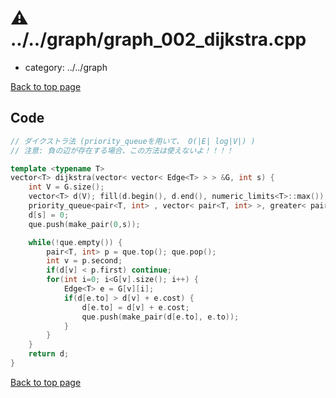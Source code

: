 <!-- mathjax config similar to math.stackexchange -->
<script type="text/javascript" async
  src="https://cdnjs.cloudflare.com/ajax/libs/mathjax/2.7.5/MathJax.js?config=TeX-MML-AM_CHTML">
</script>
<script type="text/x-mathjax-config">
  MathJax.Hub.Config({
    TeX: { equationNumbers: { autoNumber: "AMS" }},
    tex2jax: {
      inlineMath: [ ['$','$'] ],
      processEscapes: true
    },
    "HTML-CSS": { matchFontHeight: false },
    displayAlign: "left",
    displayIndent: "2em"
  });
</script>

<script type="text/javascript" src="https://cdnjs.cloudflare.com/ajax/libs/jquery/3.4.1/jquery.min.js"></script>
<script type="text/javascript" src="../../assets/js/balloons.js"></script>
<script type="text/javascript" src="../../assets/js/copy-button.js"></script>
<link rel="stylesheet" href="../../assets/css/copy-button.css" />


# :warning: ../../graph/graph_002_dijkstra.cpp
* category: ../../graph


[Back to top page](../../index.html)



## Code
```cpp
// ダイクストラ法 (priority_queueを用いて、 O(|E| log|V|) )
// 注意: 負の辺が存在する場合、この方法は使えないよ！！！！

template <typename T>
vector<T> dijkstra(vector< vector< Edge<T> > > &G, int s) {
    int V = G.size();
    vector<T> d(V); fill(d.begin(), d.end(), numeric_limits<T>::max());
    priority_queue<pair<T, int> , vector< pair<T, int> >, greater< pair<T, int> > > que;
    d[s] = 0;
    que.push(make_pair(0,s));

    while(!que.empty()) {
        pair<T, int> p = que.top(); que.pop();
        int v = p.second;
        if(d[v] < p.first) continue;
        for(int i=0; i<G[v].size(); i++) {
            Edge<T> e = G[v][i];
            if(d[e.to] > d[v] + e.cost) {
                d[e.to] = d[v] + e.cost;
                que.push(make_pair(d[e.to], e.to));
            }
        }
    }
    return d;
}
```

[Back to top page](../../index.html)

